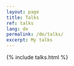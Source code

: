 ```yaml
---
layout: page
title: Talks
ref: talks
lang: de
permalink: /de/talks/
excerpt: My talks
---
```


{% include talks.html %}